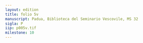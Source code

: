 ```yaml
---
layout: edition
title: folio 5v
manuscript: Padua, Biblioteca del Seminario Vescovile, MS 32
sigla: P
iip: p005v.tif
milestone: 10
---
```

